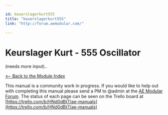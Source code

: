 ```yaml
---

id: keuerslagerkurt555
title: "keuerslagerkurt555"
link: "http://forum.aemodular.com/"

---
```



Keurslager Kurt - 555 Oscillator
================================

(needs more input)..

[<-- Back to the Module Index](https://wiki.aemodular.com/pmwiki.php/AeManual/Modules)

This manual is a community work in progress. If you would like to help out with completing this manual please send a PM to @admin at the [AE Modular Forum](http://forum.aemodular.com). The status of each page can be seen on the Trello board at [https://trello.com/b/HNd0dBt7/ae-manuals](https://trello.com/b/HNd0dBt7/ae-manuals)